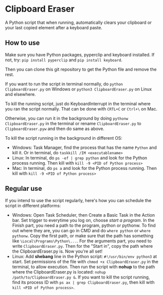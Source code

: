 # Clipboard Eraser

A Python script that when running, automatically clears your clipboard or your last copied element after a keyboard paste.

## How to use

Make sure you have Python packages, pyperclip and keyboard installed. If not, try: `pip install pyperclip` and `pip install keyboard`.

Then you can clone this git repository to get the Python file and remove the rest.

If you want to run the script in terminal normally, do `python ClipboardEraser.py` on Windows or `python3 ClipboardEraser.py` on Linux and elsewhere.

To kill the running script, just do KeyboardInterrupt in the terminal where you ran the script normally. That can be done with `CRTL+C` or `Ctrl+\` on Mac.

Otherwise, you can run it in the background by doing `pythonw ClipboardEraser.py` in the terminal or rename `ClipboardEraser.py` to `ClipboardEraser.pyw` and then do same as above.

To kill the script running in the background in different OS:
- Windows: Task Manager, find the process that has the name `Python` and kill it. Or in terminal, do `taskkill /IM <executablename>`
- Linux: In terminal, do `ps -ef | grep python` and look for the Python process running. Then kill with `kill -9 <PID of Python process>`
- Mac: In terminal, do `ps a` and look for the Python process running. Then kill with `kill -9 <PID of Python process>`

## Regular use

If you intend to use the script regularly, here's how you can schedule the script in different platforms:

- Windows: Open Task Scheduler, then Create a Basic Task in the Action bar. Set trigger to everytime you log on, choose *start a program*. In the Finish part, you need a path to the program, python or pythonw. To find out where they are, you can go in CMD and do `where python` or `where pythonw`. Copy the first path, or make sure that the path has something like `\Local\Programs\Python\...`. For the arguments part, you need to write `ClipboardEraser.py`. Then for the "Start in", copy the path where the ClipboardEraser.py is. Now you're all set!
- Linux: Add **shebang** line in the Python script: `#!/usr/bin/env python3` at start. Set permissions of the file with `chmod +x ClipboardEraser.py` in the terminal, to allow execution. Then run the script with **nohup** to the path where the ClipboardEraser.py is located: `nohup /path/to/ClipboardEraser.py &`. If you want to kill the script running, find its process ID with `ps ax | grep ClipboardEraser.py`, then kill with `kill <PID of Python process>`.
